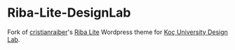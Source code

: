 # Riba-Lite-DesignLab

Fork of [cristianraiber](https://github.com/cristianraiber)'s [Riba Lite](https://github.com/cristianraiber/riba-lite) Wordpress theme for [Koç University Design Lab](http://designlab.ku.edu.tr).

